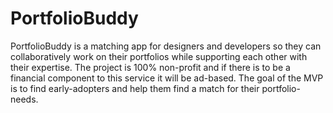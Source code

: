 # PortfolioBuddy
PortfolioBuddy is a matching app for designers and developers so they can collaboratively work on their portfolios while supporting each other with their expertise. The project is 100% non-profit and if there is to be a financial component to this service it will be ad-based. The goal of the MVP is to find early-adopters and help them find a match for their portfolio-needs.
